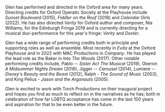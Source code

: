 Glen has performed and directed in the Oxford area for many years. Directing credits for Oxford Operatic Society at the Playhouse include _Sunset Boulevard_ (2015), _Fiddler on the Roof_ (2018) and _Calendar Girls_ (2022). He has also directed _Verity_ for Oxford author and composer, Nia Williams, for the Edinburgh Fringe 2019 and is currently directing for a musical duo-performance for this year's fringe: _Verity_ and _Dexter_.

Glen has a wide range of performing credits both in principle and supporting roles as well as ensemble. Most recently in _Evita_ at the Oxford Playhouse and in 2022 with MAC Productions in _Company_. He has played the lead role as the Baker in _Into The Woods_ (2017). Other notable performing credits include, Pablo -- _Sister Act The Musical_ (2019), Oberon _A Midsummer Nights Dream_ (2016), Jigger -- _Carousel_ (2014), Lumiere -- _Disney's Beauty and the Beast_ (2012), Ralph - _The Sound of Music_ (2003), and King Pelius - _Jason and the Argonauts_ (2005).

Glen is excited to work with Torch Productions on their inaugural project and hopes you find as much to reflect on in the narratives as he has; both in celebration of how far LGBTQ acceptance has come in the last 100 years and aspiration for that to be even better in the future.
